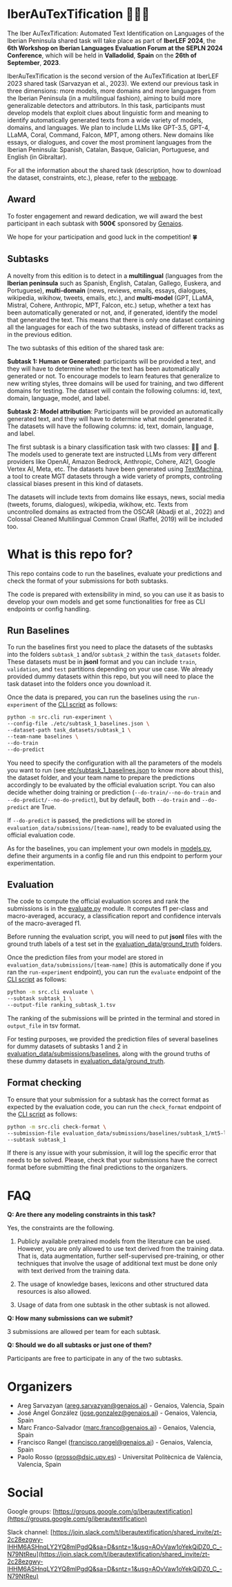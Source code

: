 # IberAuTexTification 👩🏻🤖
The Iber AuTexTification: Automated Text Identification on Languages of the Iberian Peninsula shared task will take place as part of **IberLEF 2024**, the **6th Workshop on Iberian Languages Evaluation Forum at the SEPLN 2024 Conference**, which will be held in **Valladolid**, **Spain** on the **26th of September**, **2023**.


IberAuTexTification is the second version of the AuTexTification at IberLEF 2023 shared task (Sarvazyan et al., 2023). We extend our previous task in three dimensions: more models, more domains and more languages from the Iberian Peninsula (in a multilingual fashion), aiming to build more generalizable detectors and attributors. In this task, participants must develop models that exploit clues about linguistic form and meaning to identify automatically generated texts from a wide variety of models, domains, and languages. We plan to include LLMs like GPT-3.5, GPT-4, LLaMA, Coral, Command, Falcon, MPT, among others. New domains like essays, or dialogues, and cover the most prominent languages from the Iberian Peninsula: Spanish, Catalan, Basque, Galician, Portuguese, and English (in Gibraltar).  

For all the information about the shared task (description, how to download the dataset, constraints, etc.), please, refer to the [webpage](https://sites.google.com/view/iberautextification/home).

## Award

To foster engagement and reward dedication, we will award the best participant in each subtask with **500€** sponsored by [Genaios](https://genaios.ai/).

We hope for your participation and good luck in the competition! 🍀


## Subtasks

A novelty from this edition is to detect in a **multilingual** (languages from the **Iberian peninsula** such as Spanish, English, Catalan, Gallego, Euskera, and Portuguese), **multi-domain** (news, reviews, emails, essays, dialogues, wikipedia, wikihow, tweets, emails, etc.), and **multi-model** (GPT, LLaMA, Mistral, Cohere, Anthropic, MPT, Falcon, etc.) setup, whether a text has been automatically generated or not, and, if generated, identify the model that generated the text. This means that there is only one dataset containing all the languages for each of the two subtasks, instead of different tracks as in the previous edition.

The two subtasks of this edition of the shared task are:

**Subtask 1: Human or Generated**: participants will be provided a text, and they will have to determine whether the text has been automatically generated or not. To encourage models to learn features that generalize to new writing styles, three domains will be used for training, and two different domains for testing. The dataset will contain the following columns: id, text, domain, language, model, and label.


**Subtask 2: Model attribution**: Participants will be provided an automatically generated text, and they will have to determine what model generated it.
The datasets will have the following columns: id, text, domain, language, and label.


The first subtask is a binary classification task with two classes: 👩🏻 and 🤖. The models used to generate text are instructed LLMs from very different providers like OpenAI, Amazon Bedrock, Anthropic, Cohere, AI21, Google Vertex AI, Meta, etc. The datasets have been generated using [TextMachina](https://github.com/Genaios/TextMachina), a tool to create MGT datasets through a wide variety of prompts, controling classical biases present in this kind of datasets.

The datasets will include texts from domains like essays, news, social media (tweets, forums, dialogues), wikipedia, wikihow, etc. Texts from uncontrolled domains as extracted from the OSCAR (Abadji et al., 2022) and Colossal Cleaned Multilingual Common Crawl (Raffel, 2019) will be included too.

# What is this repo for?
This repo contains code to run the baselines, evaluate your predictions and check the format of your submissions for both subtasks. 

The code is prepared with extensibility in mind, so you can use it as basis to develop your own models and get some functionalities for free as CLI endpoints or config handling.

## Run Baselines

To run the baselines first you need to place the datasets of the subtasks into the folders `subtask_1` and/or `subtask_2` within the `task_datasets` folder. These datasets must be in **jsonl** format and you can include `train`, `validation`, and `test` partitions depending on your use case. We already provided dummy datasets within this repo, but you will need to place the task dataset into the folders once you download it.

Once the data is prepared, you can run the baselines using the `run-experiment` of the [CLI script](src/cli.py) as follows:

```bash
python -m src.cli run-experiment \
--config-file ./etc/subtask_1_baselines.json \
--dataset-path task_datasets/subtask_1 \
--team-name baselines \
--do-train
--do-predict
```

You need to specify the configuration with all the parameters of the models you want to run (see [etc/subtask_1_baselines.json](etc/subtask_1_baselines.json) to know more about this), the dataset folder, and your team name to prepare the predictions accordingly to be evaluated by the official evaluation script. You can also decide whether doing training or prediction (`--do-train/--no-do-train` and `--do-predict/--no-do-predict`), but by default, both `--do-train` and `--do-predict` are True.

If `--do-predict` is passed, the predictions will be stored in `evaluation_data/submissions/[team-name]`, ready to be evaluated using the official evaluation code.

As for the baselines, you can implement your own models in [models.py](src/models.py), define their arguments in a config file and run this endpoint to perform your experimentation.

## Evaluation

The code to compute the official evaluation scores and rank the submissions is in the [evaluate.py](src/evaluate.py) module. It computes f1 per-class and macro-averaged, accuracy, a classification report and confidence intervals of the macro-averaged f1.

Before running the evaluation script, you will need to put **jsonl** files with the ground truth labels of a test set in the [evaluation_data/ground_truth](evaluation_data/ground_truth) folders.

Once the prediction files from your model are stored in `evaluation_data/submissions/[team-name]` (this is automatically done if you ran the `run-experiment` endpoint), you can run the `evaluate` endpoint of the [CLI script](src/cli.py) as follows:

```bash
python -m src.cli evaluate \
--subtask subtask_1 \
--output-file ranking_subtask_1.tsv
```

The ranking of the submissions will be printed in the terminal and stored in `output_file` in tsv format.

For testing purposes, we provided the prediction files of several baselines for dummy datasets of subtasks 1 and 2 in [evaluation_data/submissions/baselines](evaluation_data/submissions/baselines), along with the ground truths of these dummy datasets in [evaluation_data/ground_truth](evaluation_data/ground_truth).

## Format checking

To ensure that your submission for a subtask has the correct format as expected by the evaluation code, you can run the `check_format` endpoint of the [CLI script](src/cli.py) as follows:

```bash
python -m src.cli check-format \
--submission-file evaluation_data/submissions/baselines/subtask_1/mt5-large.jsonl \
--subtask subtask_1
```

If there is any issue with your submission, it will log the specific error that needs to be solved.
Please, check that your submissions have the correct format before submitting the final predictions to the organizers.

# FAQ

**Q: Are there any modeling constraints in this task?**

Yes, the constraints are the following.

1) Publicly available pretrained models from the literature can be used. However, you are only allowed to use text derived from the training data. That is, data augmentation, further self-supervised pre-training, or other techniques that involve the usage of additional text must be done only with text derived from the training data. 

2) The usage of knowledge bases, lexicons and other structured data resources is also allowed.

3) Usage of data from one subtask in the other subtask is not allowed.

**Q: How many submissions can we submit?**

3 submissions are allowed per team for each subtask.

**Q: Should we do all subtasks or just one of them?**

Participants are free to participate in any of the two subtasks.

# Organizers

- Areg Sarvazyan (areg.sarvazyan@genaios.ai) - Genaios, Valencia, Spain
- José Ángel González (jose.gonzalez@genaios.ai) - Genaios, Valencia, Spain
- Marc Franco-Salvador (marc.franco@genaios.ai) - Genaios, Valencia, Spain
- Francisco Rangel (francisco.rangel@genaios.ai) - Genaios, Valencia, Spain
- Paolo Rosso (prosso@dsic.upv.es) - Universitat Politècnica de València, Valencia, Spain

# Social

Google groups: [https://groups.google.com/g/iberautextification](https://groups.google.com/g/iberautextification)

Slack channel: [https://join.slack.com/t/iberautextification/shared_invite/zt-2c28ezgwy-lHHM6ASHnqLY2YQ8mlPgdQ&sa=D&sntz=1&usg=AOvVaw1oYekQiDZ0_C_-N79NtReu](https://join.slack.com/t/iberautextification/shared_invite/zt-2c28ezgwy-lHHM6ASHnqLY2YQ8mlPgdQ&sa=D&sntz=1&usg=AOvVaw1oYekQiDZ0_C_-N79NtReu)